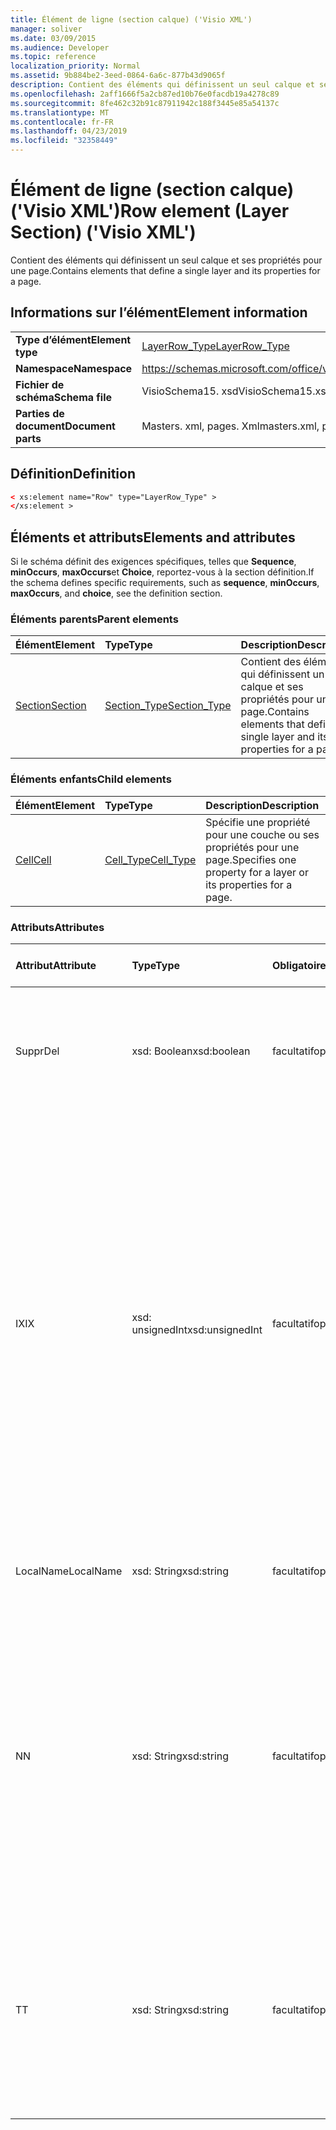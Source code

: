 ```yaml
---
title: Élément de ligne (section calque) ('Visio XML')
manager: soliver
ms.date: 03/09/2015
ms.audience: Developer
ms.topic: reference
localization_priority: Normal
ms.assetid: 9b884be2-3eed-0864-6a6c-877b43d9065f
description: Contient des éléments qui définissent un seul calque et ses propriétés pour une page.
ms.openlocfilehash: 2aff1666f5a2cb87ed10b76e0facdb19a4278c89
ms.sourcegitcommit: 8fe462c32b91c87911942c188f3445e85a54137c
ms.translationtype: MT
ms.contentlocale: fr-FR
ms.lasthandoff: 04/23/2019
ms.locfileid: "32358449"
---
```

# <a name="row-element-layer-section-visio-xml"></a><span data-ttu-id="2f76b-103">Élément de ligne (section calque) ('Visio XML')</span><span class="sxs-lookup"><span data-stu-id="2f76b-103">Row element (Layer Section) ('Visio XML')</span></span>

<span data-ttu-id="2f76b-104">Contient des éléments qui définissent un seul calque et ses propriétés pour une page.</span><span class="sxs-lookup"><span data-stu-id="2f76b-104">Contains elements that define a single layer and its properties for a page.</span></span>
  
## <a name="element-information"></a><span data-ttu-id="2f76b-105">Informations sur l’élément</span><span class="sxs-lookup"><span data-stu-id="2f76b-105">Element information</span></span>

|||
|:-----|:-----|
|<span data-ttu-id="2f76b-106">**Type d’élément**</span><span class="sxs-lookup"><span data-stu-id="2f76b-106">**Element type**</span></span> <br/> |[<span data-ttu-id="2f76b-107">LayerRow_Type</span><span class="sxs-lookup"><span data-stu-id="2f76b-107">LayerRow_Type</span></span>](layerrow_type-complextypevisio-xml.md) <br/> |
|<span data-ttu-id="2f76b-108">**Namespace**</span><span class="sxs-lookup"><span data-stu-id="2f76b-108">**Namespace**</span></span> <br/> |https://schemas.microsoft.com/office/visio/2012/main  <br/> |
|<span data-ttu-id="2f76b-109">**Fichier de schéma**</span><span class="sxs-lookup"><span data-stu-id="2f76b-109">**Schema file**</span></span> <br/> |<span data-ttu-id="2f76b-110">VisioSchema15. xsd</span><span class="sxs-lookup"><span data-stu-id="2f76b-110">VisioSchema15.xsd</span></span>  <br/> |
|<span data-ttu-id="2f76b-111">**Parties de document**</span><span class="sxs-lookup"><span data-stu-id="2f76b-111">**Document parts**</span></span> <br/> |<span data-ttu-id="2f76b-112">Masters. xml, pages. Xml</span><span class="sxs-lookup"><span data-stu-id="2f76b-112">masters.xml, pages.xml</span></span>  <br/> |
   
## <a name="definition"></a><span data-ttu-id="2f76b-113">Définition</span><span class="sxs-lookup"><span data-stu-id="2f76b-113">Definition</span></span>

```XML
< xs:element name="Row" type="LayerRow_Type" >
</xs:element >
```

## <a name="elements-and-attributes"></a><span data-ttu-id="2f76b-114">Éléments et attributs</span><span class="sxs-lookup"><span data-stu-id="2f76b-114">Elements and attributes</span></span>

<span data-ttu-id="2f76b-115">Si le schéma définit des exigences spécifiques, telles que **Sequence**, **minOccurs**, **maxOccurs**et **Choice**, reportez-vous à la section définition.</span><span class="sxs-lookup"><span data-stu-id="2f76b-115">If the schema defines specific requirements, such as **sequence**, **minOccurs**, **maxOccurs**, and **choice**, see the definition section.</span></span> 
  
### <a name="parent-elements"></a><span data-ttu-id="2f76b-116">Éléments parents</span><span class="sxs-lookup"><span data-stu-id="2f76b-116">Parent elements</span></span>

|<span data-ttu-id="2f76b-117">**Élément**</span><span class="sxs-lookup"><span data-stu-id="2f76b-117">**Element**</span></span>|<span data-ttu-id="2f76b-118">**Type**</span><span class="sxs-lookup"><span data-stu-id="2f76b-118">**Type**</span></span>|<span data-ttu-id="2f76b-119">**Description**</span><span class="sxs-lookup"><span data-stu-id="2f76b-119">**Description**</span></span>|
|:-----|:-----|:-----|
|[<span data-ttu-id="2f76b-120">Section</span><span class="sxs-lookup"><span data-stu-id="2f76b-120">Section</span></span>](section-element-sheet_type-complextypevisio-xml.md) <br/> |[<span data-ttu-id="2f76b-121">Section_Type</span><span class="sxs-lookup"><span data-stu-id="2f76b-121">Section_Type</span></span>](section_type-complextypevisio-xml.md) <br/> |<span data-ttu-id="2f76b-122">Contient des éléments qui définissent un seul calque et ses propriétés pour une page.</span><span class="sxs-lookup"><span data-stu-id="2f76b-122">Contains elements that define a single layer and its properties for a page.</span></span>  <br/> |
   
### <a name="child-elements"></a><span data-ttu-id="2f76b-123">Éléments enfants</span><span class="sxs-lookup"><span data-stu-id="2f76b-123">Child elements</span></span>

|<span data-ttu-id="2f76b-124">**Élément**</span><span class="sxs-lookup"><span data-stu-id="2f76b-124">**Element**</span></span>|<span data-ttu-id="2f76b-125">**Type**</span><span class="sxs-lookup"><span data-stu-id="2f76b-125">**Type**</span></span>|<span data-ttu-id="2f76b-126">**Description**</span><span class="sxs-lookup"><span data-stu-id="2f76b-126">**Description**</span></span>|
|:-----|:-----|:-----|
|[<span data-ttu-id="2f76b-127">Cell</span><span class="sxs-lookup"><span data-stu-id="2f76b-127">Cell</span></span>](cell-element-layer-sectionvisio-xml.md) <br/> |[<span data-ttu-id="2f76b-128">Cell_Type</span><span class="sxs-lookup"><span data-stu-id="2f76b-128">Cell_Type</span></span>](cell_type-complextypevisio-xml.md) <br/> |<span data-ttu-id="2f76b-129">Spécifie une propriété pour une couche ou ses propriétés pour une page.</span><span class="sxs-lookup"><span data-stu-id="2f76b-129">Specifies one property for a layer or its properties for a page.</span></span>  <br/> |
   
### <a name="attributes"></a><span data-ttu-id="2f76b-130">Attributs</span><span class="sxs-lookup"><span data-stu-id="2f76b-130">Attributes</span></span>

|<span data-ttu-id="2f76b-131">**Attribut**</span><span class="sxs-lookup"><span data-stu-id="2f76b-131">**Attribute**</span></span>|<span data-ttu-id="2f76b-132">**Type**</span><span class="sxs-lookup"><span data-stu-id="2f76b-132">**Type**</span></span>|<span data-ttu-id="2f76b-133">**Obligatoire**</span><span class="sxs-lookup"><span data-stu-id="2f76b-133">**Required**</span></span>|<span data-ttu-id="2f76b-134">**Description**</span><span class="sxs-lookup"><span data-stu-id="2f76b-134">**Description**</span></span>|<span data-ttu-id="2f76b-135">**Valeurs possibles**</span><span class="sxs-lookup"><span data-stu-id="2f76b-135">**Possible values**</span></span>|
|:-----|:-----|:-----|:-----|:-----|
|<span data-ttu-id="2f76b-136">Suppr</span><span class="sxs-lookup"><span data-stu-id="2f76b-136">Del</span></span>  <br/> |<span data-ttu-id="2f76b-137">xsd: Boolean</span><span class="sxs-lookup"><span data-stu-id="2f76b-137">xsd:boolean</span></span>  <br/> |<span data-ttu-id="2f76b-138">facultatif</span><span class="sxs-lookup"><span data-stu-id="2f76b-138">optional</span></span>  <br/> |<span data-ttu-id="2f76b-139">Indique si une ligne qui serait normalement héritée d'une forme de base a été supprimée.</span><span class="sxs-lookup"><span data-stu-id="2f76b-139">Specifies whether a row that would otherwise be inherited from a master shape has been deleted.</span></span>  <br/> |<span data-ttu-id="2f76b-140">Valeurs du type xsd: Boolean.</span><span class="sxs-lookup"><span data-stu-id="2f76b-140">Values of the xsd:boolean type.</span></span>  <br/> |
|<span data-ttu-id="2f76b-141">IX</span><span class="sxs-lookup"><span data-stu-id="2f76b-141">IX</span></span>  <br/> |<span data-ttu-id="2f76b-142">xsd: unsignedInt</span><span class="sxs-lookup"><span data-stu-id="2f76b-142">xsd:unsignedInt</span></span>  <br/> |<span data-ttu-id="2f76b-143">facultatif</span><span class="sxs-lookup"><span data-stu-id="2f76b-143">optional</span></span>  <br/> |<span data-ttu-id="2f76b-144">Spécifie l'identificateur de base 1 de la ligne.</span><span class="sxs-lookup"><span data-stu-id="2f76b-144">Specifies the one-based identifier for the row.</span></span> <span data-ttu-id="2f76b-145">Elle doit être unique et supérieure à celle des autres identificateurs de la même section. L'attribut IX est utilisé uniquement pour les sections Character, Connection, Field, FillGradient, Geometry, Layer, LineGradient, paragraph, Reviewer, Scratch et tabs.</span><span class="sxs-lookup"><span data-stu-id="2f76b-145">It should be unqiue and greater than other identifiers in the same section.The IX attribute is only used for the Character, Connection, Field, FillGradient, Geometry, Layer, LineGradient, Paragraph, Reviewer, Scratch, and Tabs sections.</span></span> <span data-ttu-id="2f76b-146">Une ligne ne peut avoir qu'un des attributs IX ou N.</span><span class="sxs-lookup"><span data-stu-id="2f76b-146">A row can only have one of the IX or N attributes.</span></span>  <br/> |<span data-ttu-id="2f76b-147">Valeurs du type xsd: unsignedInt.</span><span class="sxs-lookup"><span data-stu-id="2f76b-147">Values of the xsd:unsignedInt type.</span></span>  <br/> |
|<span data-ttu-id="2f76b-148">LocalName</span><span class="sxs-lookup"><span data-stu-id="2f76b-148">LocalName</span></span>  <br/> |<span data-ttu-id="2f76b-149">xsd: String</span><span class="sxs-lookup"><span data-stu-id="2f76b-149">xsd:string</span></span>  <br/> |<span data-ttu-id="2f76b-150">facultatif</span><span class="sxs-lookup"><span data-stu-id="2f76b-150">optional</span></span>  <br/> |<span data-ttu-id="2f76b-151">Spécifie le nom unique dépendant de la langue de la ligne.</span><span class="sxs-lookup"><span data-stu-id="2f76b-151">Specifies the unique language-dependent name of the row.</span></span>  <br/> |<span data-ttu-id="2f76b-152">Valeurs du type xsd: String.</span><span class="sxs-lookup"><span data-stu-id="2f76b-152">Values of the xsd:string type.</span></span>  <br/> |
|<span data-ttu-id="2f76b-153">N</span><span class="sxs-lookup"><span data-stu-id="2f76b-153">N</span></span>  <br/> |<span data-ttu-id="2f76b-154">xsd: String</span><span class="sxs-lookup"><span data-stu-id="2f76b-154">xsd:string</span></span>  <br/> |<span data-ttu-id="2f76b-155">facultatif</span><span class="sxs-lookup"><span data-stu-id="2f76b-155">optional</span></span>  <br/> |<span data-ttu-id="2f76b-156">Spécifie le nom unique indépendant de la langue de la ligne. L'attribut N est utilisé uniquement pour les sections User, Property, actions, Control, Connection, hyperLink et ActionTag.</span><span class="sxs-lookup"><span data-stu-id="2f76b-156">Specifies the unique language-independent name of the row.The N attribute is only used for the User, Property, Actions, Control, Connection, Hyperlink, and ActionTag sections.</span></span> <span data-ttu-id="2f76b-157">Une ligne ne peut avoir qu'un des attributs IX ou N.</span><span class="sxs-lookup"><span data-stu-id="2f76b-157">A row can only have one of the IX or N attributes.</span></span>  <br/> |<span data-ttu-id="2f76b-158">Valeurs du type xsd: String.</span><span class="sxs-lookup"><span data-stu-id="2f76b-158">Values of the xsd:string type.</span></span>  <br/> |
|<span data-ttu-id="2f76b-159">T</span><span class="sxs-lookup"><span data-stu-id="2f76b-159">T</span></span>  <br/> |<span data-ttu-id="2f76b-160">xsd: String</span><span class="sxs-lookup"><span data-stu-id="2f76b-160">xsd:string</span></span>  <br/> |<span data-ttu-id="2f76b-161">facultatif</span><span class="sxs-lookup"><span data-stu-id="2f76b-161">optional</span></span>  <br/> |<span data-ttu-id="2f76b-162">Cette énumération spécifie le type de tracé géométrique représenté par la ligne et utilisé dans la visualisation de géométrie.</span><span class="sxs-lookup"><span data-stu-id="2f76b-162">Specifies the type of the geometric path represented by the row and used in geometry visualization.</span></span> <span data-ttu-id="2f76b-163">L'attribut T est utilisé uniquement pour la section Geometry.</span><span class="sxs-lookup"><span data-stu-id="2f76b-163">The T attribute is only used for the Geometry section.</span></span>  <br/> |<span data-ttu-id="2f76b-164">Valeurs du type xsd: String.</span><span class="sxs-lookup"><span data-stu-id="2f76b-164">Values of the xsd:string type.</span></span>  <br/> |
   

